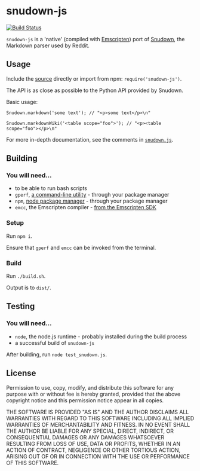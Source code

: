 snudown-js
=======

[![Build Status](https://travis-ci.org/erikdesjardins/snudown-js.svg)](https://travis-ci.org/erikdesjardins/snudown-js)

`snudown-js` is a 'native' (compiled with [Emscripten](https://kripken.github.io/emscripten-site/)) port of [Snudown](https://github.com/reddit/snudown/), the Markdown parser used by Reddit.


Usage
-----

Include the [source](https://github.com/erikdesjardins/snudown-js/releases/latest) directly or import from npm: `require('snudown-js')`.

The API is as close as possible to the Python API provided by Snudown.

Basic usage:

`Snudown.markdown('some text'); // "<p>some text</p>\n"`

`Snudown.markdownWiki('<table scope="foo">'); // "<p><table scope="foo"></p>\n"`

For more in-depth documentation, see the comments in [`snudown.js`](https://github.com/erikdesjardins/snudown-js/blob/master/snudown.js).

Building
--------

### You will need...

- to be able to run bash scripts
- `gperf`, [a command-line utility](https://www.gnu.org/software/gperf/) - through your package manager
- `npm`, [node package manager](https://www.npmjs.com/) - through your package manager
- `emcc`, the Emscripten compiler - [from the Emscripten SDK](https://kripken.github.io/emscripten-site/docs/getting_started/downloads.html)

### Setup

Run	`npm i`.

Ensure that `gperf` and `emcc` can be invoked from the terminal.

### Build

Run `./build.sh`.

Output is to `dist/`.


Testing
-------

### You will need...

- `node`, the node.js runtime - probably installed during the build process
- a successful build of `snudown-js`

After building, run `node test_snudown.js`.


License
-------

Permission to use, copy, modify, and distribute this software for any
purpose with or without fee is hereby granted, provided that the above
copyright notice and this permission notice appear in all copies.

THE SOFTWARE IS PROVIDED "AS IS" AND THE AUTHOR DISCLAIMS ALL WARRANTIES
WITH REGARD TO THIS SOFTWARE INCLUDING ALL IMPLIED WARRANTIES OF
MERCHANTABILITY AND FITNESS. IN NO EVENT SHALL THE AUTHOR BE LIABLE FOR
ANY SPECIAL, DIRECT, INDIRECT, OR CONSEQUENTIAL DAMAGES OR ANY DAMAGES
WHATSOEVER RESULTING FROM LOSS OF USE, DATA OR PROFITS, WHETHER IN AN
ACTION OF CONTRACT, NEGLIGENCE OR OTHER TORTIOUS ACTION, ARISING OUT OF
OR IN CONNECTION WITH THE USE OR PERFORMANCE OF THIS SOFTWARE.

